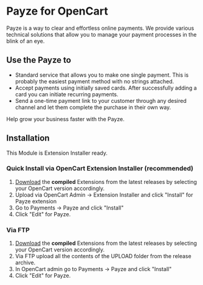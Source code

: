 # Payze for OpenCart

Payze is a way to clear and effortless online payments. We provide various technical solutions that allow you to manage your payment processes in the blink of an eye. 

## Use the Payze to
- Standard service that allows you to make one single payment. This is probably the easiest payment method with no strings attached.
- Accept payments using initially saved cards. After successfully adding a card you can initiate recurring payments.
- Send a one-time payment link to your customer through any desired channel and let them complete the purchase in their own way.

Help grow your business faster with the Payze.

## Installation
This Module is Extension Installer ready.

### Quick Install via OpenCart Extension Installer (recommended)
1. [Download](https://github.com/Dreamvention/payze/releases) the **compiled** Extensions from the latest releases by selecting your OpenCart version accordingly.
2. Upload via OpenCart Admin -> Extension Installer and click "Install" for Payze extension
3. Go to Payments -> Payze and click "Install"
4. Click "Edit" for Payze.

### Via FTP
1. [Download](https://github.com/Dreamvention/payze/releases) the **compiled** Extensions from the latest releases by selecting your OpenCart version accordingly.
2. Via FTP upload all the contents of the UPLOAD folder from the release archive.
3. In OpenCart admin go to Payments -> Payze and click "Install"
4. Click "Edit" for Payze.
